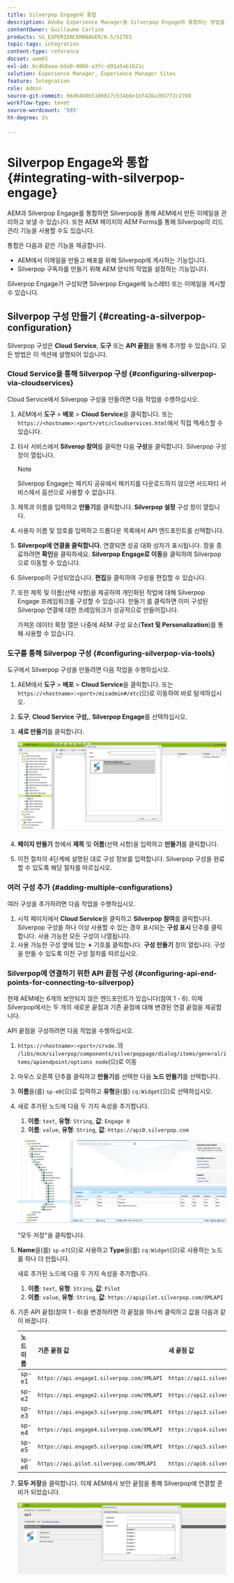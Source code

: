 ```yaml
---
title: Silverpop Engage와 통합
description: Adobe Experience Manager을 Silverpop Engage와 통합하는 방법을 알아봅니다.
contentOwner: Guillaume Carlino
products: SG_EXPERIENCEMANAGER/6.5/SITES
topic-tags: integration
content-type: reference
docset: aem65
exl-id: 6c4b8aaa-bda0-4066-a3fc-d91a5ab1621c
solution: Experience Manager, Experience Manager Sites
feature: Integration
role: Admin
source-git-commit: 66db4b0b5106617c534b6e1bf428a3057f2c2708
workflow-type: tm+mt
source-wordcount: '593'
ht-degree: 1%

---
```


# Silverpop Engage와 통합{#integrating-with-silverpop-engage}

<!-- THIS ENTIRE TOPIC APPEARS OBSOLETE BECAUSE SILVERPOP NO LONGER EXISTS AND THERE ARE NO REDIRECTS FOR THE DOWNLOAD URL BELOW THAT IS 404.
>[!NOTE]
>
>Silverpop integration is **not** available out of the box. Download the Silverpop integration package `https://www.adobeaemcloud.com/content/marketplace/marketplaceProxy.html?packagePath=/content/companies/public/adobe/packages/aem620/product/cq-mcm-integrations-silverpop-content` from Package Share and install it on your instance. After you have installed the package, you can configure it as described in this document. -->

AEM과 Silverpop Engage를 통합하면 Silverpop을 통해 AEM에서 만든 이메일을 관리하고 보낼 수 있습니다. 또한 AEM 페이지의 AEM Forms를 통해 Silverpop의 리드 관리 기능을 사용할 수도 있습니다.

통합은 다음과 같은 기능을 제공합니다.

* AEM에서 이메일을 만들고 배포를 위해 Silverpop에 게시하는 기능입니다.
* Silverpop 구독자를 만들기 위해 AEM 양식의 작업을 설정하는 기능입니다.

Silverpop Engage가 구성되면 Silverpop Engage에 뉴스레터 또는 이메일을 게시할 수 있습니다.

## Silverpop 구성 만들기 {#creating-a-silverpop-configuration}

Silverpop 구성은 **Cloud Service**, **도구** 또는 **API 끝점**&#x200B;을 통해 추가할 수 있습니다. 모든 방법은 이 섹션에 설명되어 있습니다.

### Cloud Service을 통해 Silverpop 구성 {#configuring-silverpop-via-cloudservices}

Cloud Service에서 Silverpop 구성을 만들려면 다음 작업을 수행하십시오.

1. AEM에서 **도구** > **배포** > **Cloud Service**&#x200B;을 클릭합니다. 또는 `https://<hostname>:<port>/etc/cloudservices.html`에서 직접 액세스할 수 있습니다.
1. 타사 서비스에서 **Silverop 참여**&#x200B;를 클릭한 다음 **구성**&#x200B;을 클릭합니다. Silverpop 구성 창이 열립니다.

   >[!NOTE]
   >
   >Silverpop Engage는 패키지 공유에서 패키지를 다운로드하지 않으면 서드파티 서비스에서 옵션으로 사용할 수 없습니다.

1. 제목과 이름을 입력하고 **만들기**&#x200B;를 클릭합니다. **&#x200B; Silverpop 설정** 구성 창이 열립니다.
1. 사용자 이름 및 암호를 입력하고 드롭다운 목록에서 API 엔드포인트를 선택합니다.
1. **Silverpop에 연결을 클릭합니다.** 연결되면 성공 대화 상자가 표시됩니다. 창을 종료하려면 **확인**&#x200B;을 클릭하세요. **Silverpop Engage로 이동**&#x200B;을 클릭하여 Silverpop으로 이동할 수 있습니다.
1. Silverpop이 구성되었습니다. **편집**&#x200B;을 클릭하여 구성을 편집할 수 있습니다.
1. 또한 제목 및 이름(선택 사항)을 제공하여 개인화된 작업에 대해 Silverpop Engage 프레임워크를 구성할 수 있습니다. 만들기 를 클릭하면 이미 구성된 Silverpop 연결에 대한 프레임워크가 성공적으로 만들어집니다.

   가져온 데이터 확장 열은 나중에 AEM 구성 요소(**Text 및 Personalization**)를 통해 사용할 수 있습니다.

### 도구를 통해 Silverpop 구성 {#configuring-silverpop-via-tools}

도구에서 Silverpop 구성을 만들려면 다음 작업을 수행하십시오.

1. AEM에서 **도구** > **배포** > **Cloud Service**&#x200B;을 클릭합니다. 또는 `https://<hostname>:<port>/misadmin#/etc`(으)로 이동하여 바로 탐색하십시오.
1. **도구**, **Cloud Service 구성,**, **Silverpop Engage**&#x200B;를 선택하십시오.
1. **새로 만들기**&#x200B;를 클릭합니다.

   ![chlimage_1-6](assets/chlimage_1-6.jpeg)

1. **페이지 만들기** 창에서 **제목** 및 **이름**(선택 사항)을 입력하고 **만들기**&#x200B;를 클릭합니다.
1. 이전 절차의 4단계에 설명된 대로 구성 정보를 입력합니다. Silverpop 구성을 완료할 수 있도록 해당 절차를 따르십시오.

### 여러 구성 추가 {#adding-multiple-configurations}

여러 구성을 추가하려면 다음 작업을 수행하십시오.

1. 시작 페이지에서 **Cloud Service**&#x200B;을 클릭하고 **Silverpop 참여**&#x200B;를 클릭합니다. Silverpop 구성을 하나 이상 사용할 수 있는 경우 표시되는 **구성 표시** 단추를 클릭합니다. 사용 가능한 모든 구성이 나열됩니다.
1. 사용 가능한 구성 옆에 있는 **+** 기호를 클릭합니다. **구성 만들기** 창이 열립니다. 구성을 만들 수 있도록 이전 구성 절차를 따르십시오.

### Silverpop에 연결하기 위한 API 끝점 구성 {#configuring-api-end-points-for-connecting-to-silverpop}

현재 AEM에는 6개의 보안되지 않은 엔드포인트가 있습니다(참여 1 - 6). 이제 Silverpop에서는 두 개의 새로운 끝점과 기존 끝점에 대해 변경된 연결 끝점을 제공합니다.

API 끝점을 구성하려면 다음 작업을 수행하십시오.

1. `https://<hostname>:<port>/crxde.`의 `/libs/mcm/silverpop/components/silverpoppage/dialog/items/general/items/apiendpoint/options node`(으)로 이동
1. 마우스 오른쪽 단추를 클릭하고 **만들기**&#x200B;를 선택한 다음 **노드 만들기**&#x200B;를 선택합니다.
1. **이름**&#x200B;을(를) `sp-e0`(으)로 입력하고 **유형**&#x200B;을(를) `cq:Widget`(으)로 선택하십시오.
1. 새로 추가된 노드에 다음 두 가지 속성을 추가합니다.

   1. **이름**: `text`, **유형**: `String`, **값**: `Engage 0`
   1. **이름**: `value`, **유형**: `String`, **값**: `https://api0.silverpop.com`

   ![chlimage_1-42](assets/chlimage_1-42.png)

   &quot;모두 저장&quot;을 클릭합니다.

1. **Name**&#x200B;을(를) `sp-e7`(으)로 사용하고 **Type**&#x200B;을(를) `cq:Widget`(으)로 사용하는 노드를 하나 더 만듭니다.

   새로 추가된 노드에 다음 두 가지 속성을 추가합니다.

   1. **이름**: `text`, **유형**: `String`, **값**: `Pilot`
   1. **이름**: `value`, **유형**: `String`, **값**: `https://apipilot.silverpop.com/XMLAPI`

1. 기존 API 끝점(참여 1 - 6)을 변경하려면 각 끝점을 하나씩 클릭하고 값을 다음과 같이 바꿉니다.

   | **노드 이름** | **기존 끝점 값** | **새 끝점 값** |
   |---|---|---|
   | sp-e1 | `https://api.engage1.silverpop.com/XMLAPI` | `https://api1.silverpop.com` |
   | sp-e2 | `https://api.engage2.silverpop.com/XMLAPI` | `https://api2.silverpop.com` |
   | sp-e3 | `https://api.engage3.silverpop.com/XMLAPI` | `https://api3.silverpop.com` |
   | sp-e4 | `https://api.engage4.silverpop.com/XMLAPI` | `https://api4.silverpop.com` |
   | sp-e5 | `https://api.engage5.silverpop.com/XMLAPI` | `https://api5.silverpop.com` |
   | sp-e6 | `https://api.pilot.silverpop.com/XMLAPI` | `https://api6.silverpop.com` |

1. **모두 저장**&#x200B;을 클릭합니다. 이제 AEM에서 보안 끝점을 통해 Silverpop에 연결할 준비가 되었습니다.

   ![chlimage_1-7](assets/chlimage_1-7.jpeg)
